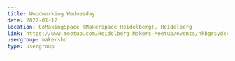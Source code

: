 ```yaml
---
title: Woodworking Wednesday
date: 2022-01-12
location: CoMakingSpace (Makerspace Heidelberg), Heidelberg
link: https://www.meetup.com/Heidelberg-Makers-Meetup/events/nkbgrsydccbqb/
usergroup: makershd
type: usergroup
---
```

